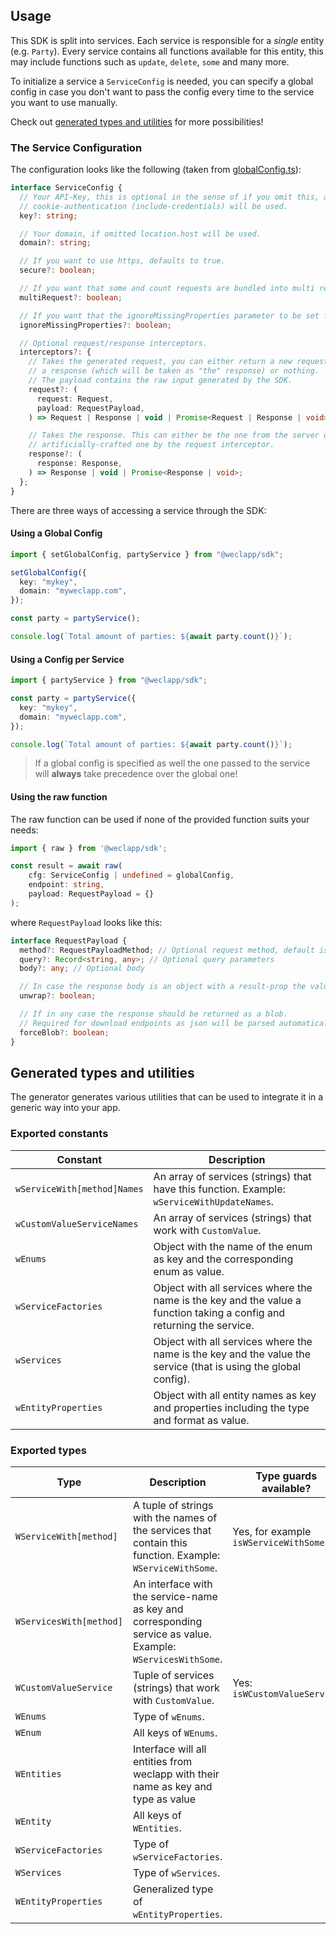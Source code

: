 ## Usage

This SDK is split into services. Each service is responsible for a _single_ entity (e.g. `Party`). Every service contains all functions available for this
entity, this may include functions such as `update`, `delete`, `some` and many more.

To initialize a service a `ServiceConfig` is needed, you can specify a global config in case you don't want to pass the config every time to the service you
want to use manually.

Check out [generated types and utilities](#generated-types-and-utilities) for more possibilities!

### The Service Configuration

The configuration looks like the following (taken from [globalConfig.ts](/src/generator/01-base/static/globalConfig.ts.txt)):

```ts
interface ServiceConfig {
  // Your API-Key, this is optional in the sense of if you omit this, and you're in a browser, the
  // cookie-authentication (include-credentials) will be used.
  key?: string;

  // Your domain, if omitted location.host will be used.
  domain?: string;

  // If you want to use https, defaults to true.
  secure?: boolean;

  // If you want that some and count requests are bundled into multi requests.
  multiRequest?: boolean;

  // If you want that the ignoreMissingProperties parameter to be set for each post request.
  ignoreMissingProperties?: boolean;

  // Optional request/response interceptors.
  interceptors?: {
    // Takes the generated request, you can either return a new request,
    // a response (which will be taken as "the" response) or nothing.
    // The payload contains the raw input generated by the SDK.
    request?: (
      request: Request,
      payload: RequestPayload,
    ) => Request | Response | void | Promise<Request | Response | void>;

    // Takes the response. This can either be the one from the server or an
    // artificially-crafted one by the request interceptor.
    response?: (
      response: Response,
    ) => Response | void | Promise<Response | void>;
  };
}
```

There are three ways of accessing a service through the SDK:

#### Using a Global Config

```ts
import { setGlobalConfig, partyService } from "@weclapp/sdk";

setGlobalConfig({
  key: "mykey",
  domain: "myweclapp.com",
});

const party = partyService();

console.log(`Total amount of parties: ${await party.count()}`);
```

#### Using a Config per Service

```ts
import { partyService } from "@weclapp/sdk";

const party = partyService({
  key: "mykey",
  domain: "myweclapp.com",
});

console.log(`Total amount of parties: ${await party.count()}`);
```

> If a global config is specified as well the one passed to the service will **always** take precedence over the global one!

#### Using the raw function

The raw function can be used if none of the provided function suits your needs:

```ts
import { raw } from '@weclapp/sdk';

const result = await raw(
    cfg: ServiceConfig | undefined = globalConfig,
    endpoint: string,
    payload: RequestPayload = {}
);
```

where `RequestPayload` looks like this:

```ts
interface RequestPayload {
  method?: RequestPayloadMethod; // Optional request method, default is GET
  query?: Record<string, any>; // Optional query parameters
  body?: any; // Optional body

  // In case the response body is an object with a result-prop the value will be extracted
  unwrap?: boolean;

  // If in any case the response should be returned as a blob.
  // Required for download endpoints as json will be parsed automatically.
  forceBlob?: boolean;
}
```

## Generated types and utilities

The generator generates various utilities that can be used to integrate it in a generic way into your app.

### Exported constants

| Constant                    | Description                                                                                                            |
| --------------------------- | ---------------------------------------------------------------------------------------------------------------------- |
| `wServiceWith[method]Names` | An array of services (strings) that have this function. Example: `wServiceWithUpdateNames`.                            |
| `wCustomValueServiceNames`  | An array of services (strings) that work with `CustomValue`.                                                           |
| `wEnums`                    | Object with the name of the enum as key and the corresponding enum as value.                                           |
| `wServiceFactories`         | Object with all services where the name is the key and the value a function taking a config and returning the service. |
| `wServices`                 | Object with all services where the name is the key and the value the service (that is using the global config).        |
| `wEntityProperties`         | Object with all entity names as key and properties including the type and format as value.                             |

### Exported types

| Type                    | Description                                                                                                 | Type guards available?                |
| ----------------------- | ----------------------------------------------------------------------------------------------------------- | ------------------------------------- |
| `WServiceWith[method]`  | A tuple of strings with the names of the services that contain this function. Example: `WServiceWithSome`.  | Yes, for example `isWServiceWithSome` |
| `WServicesWith[method]` | An interface with the service-name as key and corresponding service as value. Example: `WServicesWithSome`. |                                       |
| `WCustomValueService`   | Tuple of services (strings) that work with `CustomValue`.                                                   | Yes: `isWCustomValueService`          |
| `WEnums`                | Type of `wEnums`.                                                                                           |                                       |
| `WEnum`                 | All keys of `WEnums`.                                                                                       |                                       |
| `WEntities`             | Interface will all entities from weclapp with their name as key and type as value                           |                                       |
| `WEntity`               | All keys of `WEntities`.                                                                                    |                                       |
| `WServiceFactories`     | Type of `wServiceFactories`.                                                                                |                                       |
| `WServices`             | Type of `wServices`.                                                                                        |                                       |
| `WEntityProperties`     | Generalized type of `wEntityProperties`.                                                                    |                                       |
